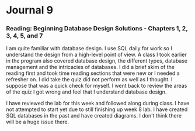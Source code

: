 # Journal 9
### Reading: Beginning Database Design Solutions - Chapters 1, 2, 3, 4, 5, and 7


I am quite familiar with database design. I use SQL daily for work so I understand the design from a high-level point of view.  A class I took earlier in the program also covered database design, the different types, database management and the intricacies of databases.  I did a brief skim of the reading first and took time reading sections that were new or I needed a refresher on.  I did take the quiz did not perform as well as I thought. I suppose that was a quick check for myself. I went back to review the areas of the quiz I got wrong and feel that I understand database design.

I have reviewed the lab for this week and followed along during class. I have not attempted to start yet due to still finishing up week 8 lab.  I have created SQL databases in the past and have created diagrams. I don't think there will be a huge issue there.
